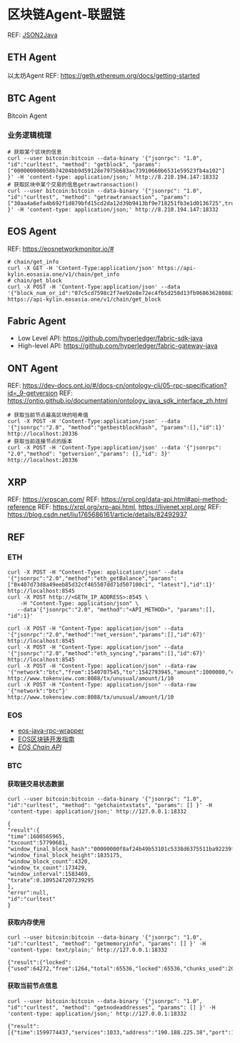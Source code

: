 # 区块链Agent-联盟链

REF: [JSON2Java](http://www.json.cn/json/json2java.html)

## ETH Agent
以太坊Agent
REF: https://geth.ethereum.org/docs/getting-started

## BTC Agent
Bitcoin Agent
### 业务逻辑梳理
~~~
# 获取某个区块的信息
curl --user bitcoin:bitcoin --data-binary '{"jsonrpc": "1.0", "id":"curltest", "method": "getblock", "params": ["000000000058b74204bb9d59128e7975b683ac73910660b6531e59523fb4a102"] }' -H 'content-type: application/json;' http://8.210.194.147:18332
# 获取区块中某个交易的信息getrawtransaction()
curl --user bitcoin:bitcoin --data-binary '{"jsonrpc": "1.0", "id":"curltest", "method": "getrawtransaction", "params": ["30aa4a6efa4b692f1d879bfd15cd2da12d39b9413bf9e718251fb3e1d0136725",true,"000000000058b74204bb9d59128e7975b683ac73910660b6531e59523fb4a102"] }' -H 'content-type: application/json;' http://8.210.194.147:18332
~~~

## EOS Agent
REF: https://eosnetworkmonitor.io/#
~~~
# chain/get_info
curl -X GET -H 'Content-Type:application/json' https://api-kylin.eosasia.one/v1/chain/get_info
# chain/get_block
curl -X POST -H 'Content-Type:application/json' --data '{"block_num_or_id":"07c5cd7598c2f7ee92e8e72ec4fb5d258d13fb968636280883f24272412f7d63"}' https://api-kylin.eosasia.one/v1/chain/get_block
~~~

## Fabric Agent
- Low Level API: https://github.com/hyperledger/fabric-sdk-java
- High-level API: https://github.com/hyperledger/fabric-gateway-java

## ONT Agent
REF: https://dev-docs.ont.io/#/docs-cn/ontology-cli/05-rpc-specification?id=_9-getversion
REF: https://ontio.github.io/documentation/ontology_java_sdk_interface_zh.html
~~~
# 获取当前节点最高区块的哈希值
curl -X POST -H 'Content-Type:application/json' --data '{"jsonrpc":"2.0", "method":"getbestblockhash", "params":[],"id":1}' http://localhost:20336
# 获取当前连接节点的版本
curl -X POST -H 'Content-Type:application/json' --data '{"jsonrpc": "2.0","method": "getversion","params": [],"id": 3}' http://localhost:20336
~~~

## XRP
REF: https://xrpscan.com/
REF: https://xrpl.org/data-api.html#api-method-reference
REF: https://xrpl.org/xrp-api.html, https://livenet.xrpl.org/
REF: https://blog.csdn.net/liu1765686161/article/details/82492937

## REF
### ETH
~~~
curl -X POST -H "Content-Type: application/json" --data '{"jsonrpc":"2.0","method":"eth_getBalance","params":["0x407d73d8a49eeb85d32cf465507dd71d507100c1", "latest"],"id":1}' http://localhost:8545
curl -X POST http://<GETH_IP_ADDRESS>:8545 \
    -H "Content-Type: application/json" \
   --data'{"jsonrpc":"2.0", "method":"<API_METHOD>", "params":[], "id":1}'

curl -X POST -H "Content-Type: application/json" --data '{"jsonrpc":"2.0","method":"net_version","params":[],"id":67}' http://localhost:8545
curl -X POST -H "Content-Type: application/json" --data '{"jsonrpc":"2.0","method":"eth_syncing","params":[],"id":67}' http://localhost:8545
curl -X POST -H "Content-Type: application/json" --data-raw '{"network":"btc","from":1540707545,"to":1542793945,"amount":1000000,"currency":"usd"}’ http://www.tokenview.com:8088/tx/unusual/amount/1/10
curl -X POST -H "Content-Type: application/json" --data-raw '{"network":"btc"}' http://www.tokenview.com:8088/tx/unusual/amount/1/10
~~~

### EOS
- [eos-java-rpc-wrapper](https://blog.csdn.net/liu1765686161/article/details/82180070)
- [EOS区块链开发指南](http://blog.eosdata.io/)
- [*EOS Chain API*](https://developers.eos.io/manuals/eos/latest/nodeos/plugins/chain_api_plugin/api-reference/index)


### BTC
#### 获取链交易状态数据
~~~
curl --user bitcoin:bitcoin --data-binary '{"jsonrpc": "1.0", "id":"curltest", "method": "getchaintxstats", "params": [] }' -H 'content-type: application/json;' http://127.0.0.1:18332
~~~
~~~
{
"result":{
"time":1600565965,
"txcount":57790681,
"window_final_block_hash":"00000000f8af24b49b53101c5338d6375511ba92239f6763a183468f70890c35",
"window_final_block_height":1835175,
"window_block_count":4320,
"window_tx_count":173429,
"window_interval":1583469,
"txrate":0.1095247207239295
},
"error":null,
"id":"curltest"
}
~~~
#### 获取内存使用
~~~
curl --user bitcoin:bitcoin --data-binary '{"jsonrpc": "1.0", "id":"curltest", "method": "getmemoryinfo", "params": [] }' -H 'content-type: text/plain;' http://127.0.0.1:18332
~~~
~~~
{"result":{"locked":{"used":64272,"free":1264,"total":65536,"locked":65536,"chunks_used":2002,"chunks_free":2}},"error":null,"id":"curltest"}
~~~
#### 获取当前节点信息
~~~
curl --user bitcoin:bitcoin --data-binary '{"jsonrpc": "1.0", "id":"curltest", "method": "getnodeaddresses", "params": [] }' -H 'content-type: application/json;' http://127.0.0.1:18332
~~~
~~~
{"result":[{"time":1599774437,"services":1033,"address":"190.188.225.38","port":18333}],"error":null,"id":"curltest"}
~~~
  
